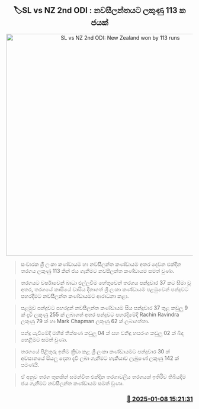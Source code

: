 <p align='center'><b><h2 align='center' title='SL vs NZ 2nd ODI: New Zealand won by 113 runs'>🏷SL vs NZ 2nd ODI : නවසීලන්තයට ලකුණු 113 ක ජයක්</h2></b></p>
<p align='center'><img src='https://helakuru.sgp1.cdn.digitaloceanspaces.com/esana/images/lib/sl-vs-nz-1st-odi.jpg' width='600' alt='SL vs NZ 2nd ODI: New Zealand won by 113 runs'></p>

> සංචාරක ශ්‍රී ලංකා කණ්ඩායම හා නවසීලන්ත කණ්ඩායම අතර දෙවන එක්දින තරගය ලකුණු 113 කින් ජය ගැනීමට නවසීලන්ත කණ්ඩායම සමත් වුණා.

> තරගයට වර්ෂාවෙන් බාධා එල්ලවීම හේතුවෙන් තරගය පන්දුවාර 37 කට සීමා වූ අතර, තරගයේ කාසියේ වාසිය දිනාගත් ශ්‍රී ලංකා කණ්ඩායම පළමුවෙන් පන්දුවට පහරදීමට නවසීලන්ත කණ්ඩායමට ආරාධනා කළා.

> පළමුව පන්දුවට පහරදුන් නවසීලන්ත කණ්ඩායම සිය පන්දුවාර 37 තුළ කඩුලු 9 ක් දැවී ලකුණු 255 ක් ලබාගත් අතර පන්දුවට පහරදීමේදී Rachin Ravindra ලකුණු 79 ක් හා Mark Chapman ලකුණු 62 ක් ලබාගත්තා.

> පන්දු යැවීමේදී මහීෂ් තීක්ෂණ කඩුලු 04 ක් සහ වනිඳු හසරංග කඩුලු 02 ක් බිඳ හෙළීමට සමත් වුණා.

> තරගයේ පිළිතුරු ඉනිම ක්‍රීඩා කළ ශ්‍රී ලංකා කණ්ඩායමට පන්දුවාර 30 ක් අවසානයේ සියලු දෙනා දැවී ලබා ගැනීමට හැකියාව ලැබුණේ ලකුණු 142 ක් පමණයි.

> ඒ අනුව තරග තුනකින් සමන්විත එක්දින තරගාවලිය තරගයක් ඉතිරිව තිබියදීම ජය ගැනීමට නවසීලන්ත කණ්ඩායම සමත් වුණා.



<h3 align='right'><a href='https://www.helakuru.lk/esana/p/106439/'>📅 2025-01-08 15:21:31</a></h3>
